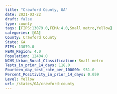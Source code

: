 ```yaml
---
title: "Crawford County, GA"
date: 2021-03-22
draft: false
type: county
tags: [FIPS:13079.0,FEMA:4.0,Small metro,Yellow]
categories: [GA]
County: Crawford County
State: GA
FIPS: 13079.0
FEMA_Region: 4.0
Population: 12404.0
NCHS_Urban_Rural_Classification: Small metro
Tests_in_prior_14_days: 118.0
Fourteen_day_test_rate_per_100000: 951.0
Percent_Positivity_in_prior_14_days: 0.059
Level: Yellow
url: /states/GA/crawford-county
---
```




